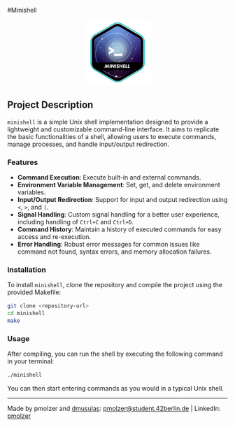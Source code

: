 #Minishell

<p align="center">
  <img src="https://github.com/mcombeau/mcombeau/blob/main/42_badges/minishelle.png" alt="Minishell 42 project badge"/>
</p>

## Project Description

`minishell` is a simple Unix shell implementation designed to provide a lightweight and customizable command-line interface. It aims to replicate the basic functionalities of a shell, allowing users to execute commands, manage processes, and handle input/output redirection.

### Features

- **Command Execution**: Execute built-in and external commands.
- **Environment Variable Management**: Set, get, and delete environment variables.
- **Input/Output Redirection**: Support for input and output redirection using `<`, `>`, and `|`.
- **Signal Handling**: Custom signal handling for a better user experience, including handling of `Ctrl+C` and `Ctrl+D`.
- **Command History**: Maintain a history of executed commands for easy access and re-execution.
- **Error Handling**: Robust error messages for common issues like command not found, syntax errors, and memory allocation failures.

### Installation

To install `minishell`, clone the repository and compile the project using the provided Makefile:

```bash
git clone <repository-url>
cd minishell
make
```

### Usage

After compiling, you can run the shell by executing the following command in your terminal:

```bash
./minishell
```

You can then start entering commands as you would in a typical Unix shell.

---
Made by pmolzer and [dmusulas](https://github.com/Dmusulas): pmolzer@student.42berlin.de | LinkedIn: [pmolzer](https://www.linkedin.com/in/peter-moelzer//) 
